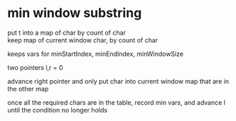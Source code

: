
# min window substring

put t into a map of char by count of char\
keep map of current window char, by count of char


keeps vars for minStartIndex, minEndIndex, minWindowSize

two pointers l,r = 0

advance right pointer and only put char into current window map that are in the other map

once all the required chars are in the table, record min vars, and advance l until the condition no longer holds